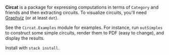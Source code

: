 **Circat** is a package for expressing computations in terms of `Category` and friends and then extracting circuits.
To visualize circuits, you'll need [Graphviz](http://graphviz.org) (or at least `dot`).

See the `Circat.Examples` module for examples.
For instance, run `outSimples` to construct some simple circuits, render them to PDF (easy to change), and display the results.

Install with `stack install`.

